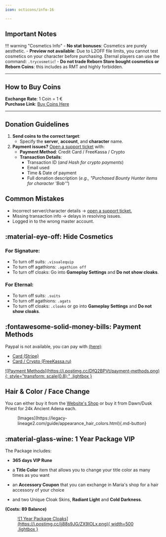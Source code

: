 ```yaml
---
icon: octicons/info-16

---
```


## Important Notes
!!! warning "Cosmetics Info"
    - **No stat bonuses**: Cosmetics are purely aesthetic.
    - **Preview not available**: Due to L2OFF file limits, you cannot test cosmetics on your character before purchasing. Eternal players can use the command: `.trycosmetic`!
    - **Do not trade Reborn Store bought cosmetics or Reborn Coins**: this includes as RMT and highly forbidden.

---

## How to Buy Coins

**Exchange Rate**: 1 Coin = 1 €  
**Purchase Link**: [Buy Coins Here](https://www.l2reborn.org/balance)

---

## Donation Guidelines
1. **Send coins to the correct target**:
    - Specify the **server**, **account**, and **character** name.
2. **Payment issues?** [Open a support ticket](https://www.l2reborn.org/support) with:
    - **Payment Method**: Credit Card / FreeKassa / Crypto  
    - **Transaction Details**:
        - Transaction ID (*and Hash for crypto payments*)
        - Email used
        - Time & Date of payment
        - Full donation description (*e.g., "Purchased Bounty Hunter items for character 'Bob'"*)


## Common Mistakes
- Incorrect server/character details → [open a support ticket.](https://www.l2reborn.org/support)
- Missing transaction info → delays in resolving issues.
- Logged in to the wrong master account.


## :material-eye-off: Hide Cosmetics
### For Signature:
- To turn off suits: `.visualequip`
- To turn off agathions: `.agathion off`
- To turn off cloaks: Go into **Gameplay Settings** and **Do not show cloaks**.

### For Eternal:
- To turn off suits: `.suits`
- To turn off agathions: `.agats`
- To turn off cloaks: `.cloaks` or go into **Gameplay Settings** and **Do not show cloaks**.


## :fontawesome-solid-money-bills: Payment Methods
Paypal is not available, you can pay with [(here)](https://www.l2reborn.org/balance):

- [Card (Stripe)](https://stripe.com/)
- [Card / Crypto (FreeKassa.ru)](https://freekassa.ru/)

<a href="https://postimg.cc/DfQ2BPVt">
![Payment Methods](https://i.postimg.cc/DfQ2BPVt/payment-methods.png){: style="transform: scale(0.8);" .lightbox }
</a>


## Hair & Color / Face Change

You can either buy it from the [Website's Shop](https://www.l2reborn.org/reborn-shop) or buy it from Dawn/Dusk Priest for 24k Ancient Adena each.

<figure markdown="span">
  [Images](https://legacy-lineage2.com/guide/appearance_hair_colors.html){.md-button}
</figure>


## :material-glass-wine: 1 Year Package VIP
The Package includes:

- **365 days VIP Rune**

- a **Title Color** item that allows you to change your title color as many times as you want

- an **Accessory Coupon** that you can exchange in Maria's shop for a hair accessory of your choice

- and two Unique Cloak Skins, **Radiant Light** and **Cold Darkness**.

**(Costs: 89 Balance)**

<figure markdown="1">
<a href="https://postimg.cc/jj88s9JG">
![1 Year Package Cloaks](https://i.postimg.cc/jj88s9JG/ZX9IOLx.png){ width=500 .lightbox }
</a>
</figure>



